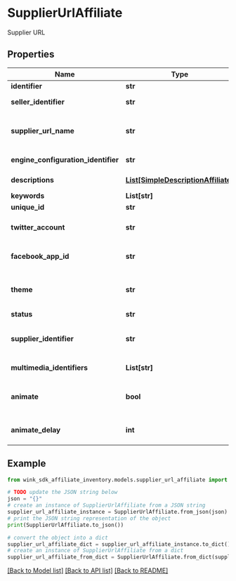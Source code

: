# SupplierUrlAffiliate

Supplier URL

## Properties

Name | Type | Description | Notes
------------ | ------------- | ------------- | -------------
**identifier** | **str** | Unique identifier | 
**seller_identifier** | **str** | Company identifier | 
**supplier_url_name** | **str** | Descriptive supplierUrlName of this url for seller use only | 
**engine_configuration_identifier** | **str** | Customization identifier | 
**descriptions** | [**List[SimpleDescriptionAffiliate]**](SimpleDescriptionAffiliate.md) | Localized link descriptions | 
**keywords** | **List[str]** |  | 
**unique_id** | **str** | Unique link id | 
**twitter_account** | **str** | Twitter account is used with OpenGraph data | [optional] 
**facebook_app_id** | **str** | Facebook APP ID is used with OpenGraph data | [optional] 
**theme** | **str** | Url theme controls the look and feel of the ad banner. | [optional] 
**status** | **str** | Url sell status | 
**supplier_identifier** | **str** | The entity supplying the blocking. Usually a hotel. | 
**multimedia_identifiers** | **List[str]** | Cloudinary identifiers | 
**animate** | **bool** | Create an animated gif instead of a list of images | [optional] [default to False]
**animate_delay** | **int** | Animation delay in milliseconds | [optional] [default to -1]

## Example

```python
from wink_sdk_affiliate_inventory.models.supplier_url_affiliate import SupplierUrlAffiliate

# TODO update the JSON string below
json = "{}"
# create an instance of SupplierUrlAffiliate from a JSON string
supplier_url_affiliate_instance = SupplierUrlAffiliate.from_json(json)
# print the JSON string representation of the object
print(SupplierUrlAffiliate.to_json())

# convert the object into a dict
supplier_url_affiliate_dict = supplier_url_affiliate_instance.to_dict()
# create an instance of SupplierUrlAffiliate from a dict
supplier_url_affiliate_from_dict = SupplierUrlAffiliate.from_dict(supplier_url_affiliate_dict)
```
[[Back to Model list]](../README.md#documentation-for-models) [[Back to API list]](../README.md#documentation-for-api-endpoints) [[Back to README]](../README.md)


